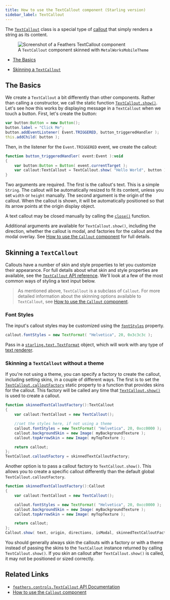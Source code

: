 ```yaml
---
title: How to use the TextCallout component (Starling version)
sidebar_label: TextCallout
---
```


The [`TextCallout`](/api-reference/feathers/controls/TextCallout.html) class is a special type of [callout](./callout.md) that simply renders a string as its content.

<figure>
<img src="/learn/as3-starling/images/text-callout.png" srcset="/learn/as3-starling/images/text-callout@2x.png 2x" alt="Screenshot of a Feathers TextCallout component" />
<figcaption>A <code>TextCallout</code> component skinned with <code>MetalWorksMobileTheme</code></figcaption>
</figure>

- [The Basics](#the-basics)

- [Skinning a `TextCallout`](#skinning-a-textcallout)

## The Basics

We create a `TextCallout` a bit differently than other components. Rather than calling a constructor, we call the static function [`TextCallout.show()`](</api-reference/feathers/controls/TextCallout.html#show()>). Let's see how this works by displaying message in a `TextCallout` when we touch a button. First, let's create the button:

```actionscript
var button:Button = new Button();
button.label = "Click Me";
button.addEventListener( Event.TRIGGERED, button_triggeredHandler );
this.addChild( button );
```

Then, in the listener for the `Event.TRIGGERED` event, we create the callout:

```actionscript
function button_triggeredHandler( event:Event ):void
{
    var button:Button = Button( event.currentTarget );
    var callout:TextCallout = TextCallout.show( "Hello World", button );
}
```

Two arguments are required. The first is the callout's text. This is a simple `String`. The callout will be automatically resized to fit its content, unless you set `width` or `height` manually. The second argument is the origin of the callout. When the callout is shown, it will be automatically positioned so that its arrow points at the origin display object.

A text callout may be closed manually by calling the [`close()`](</api-reference/feathers/controls/Callout.html#close()>) function.

Additional arguments are available for `TextCallout.show()`, including the direction, whether the callout is modal, and factories for the callout and the modal overlay. See [How to use the `Callout` component](./callout.md) for full details.

## Skinning a `TextCallout`

Callouts have a number of skin and style properties to let you customize their appearance. For full details about what skin and style properties are available, see the [`TextCallout` API reference](/api-reference/feathers/controls/TextCallout.html). We'll look at a few of the most common ways of styling a text input below.

> As mentioned above, `TextCallout` is a subclass of `Callout`. For more detailed information about the skinning options available to `TextCallout`, see [How to use the `Callout` component](./callout.md).

### Font Styles

The input's callout styles may be customized using the [`fontStyles`](/api-reference/feathers/controls/TextCallout.html#fontStyles) property.

```actionscript
callout.fontStyles = new TextFormat( "Helvetica", 20, 0x3c3c3c );
```

Pass in a [`starling.text.TextFormat`](http://doc.starling-framework.org/current/starling/text/TextFormat.html) object, which will work with any type of [text renderer](./text-renderers.md).

### Skinning a `TextCallout` without a theme

If you're not using a theme, you can specify a factory to create the callout, including setting skins, in a couple of different ways. The first is to set the [`TextCallout.calloutFactory`](/api-reference/feathers/controls/TextCallout.html#calloutFactory) static property to a function that provides skins for the callout. This factory will be called any time that [`TextCallout.show()`](</api-reference/feathers/controls/TextCallout.html#show()>) is used to create a callout.

```actionscript
function skinnedTextCalloutFactory():TextCallout
{
    var callout:TextCallout = new TextCallout();

    //set the styles here, if not using a theme
    callout.fontStyles = new TextFormat( "Helvetica", 20, 0xcc0000 );
    callout.backgroundSkin = new Image( myBackgroundTexture );
    callout.topArrowSkin = new Image( myTopTexture );

    return callout;
};
TextCallout.calloutFactory = skinnedTextCalloutFactory;
```

Another option is to pass a callout factory to `TextCallout.show()`. This allows you to create a specific callout differently than the default global `TextCallout.calloutFactory`.

```actionscript
function skinnedTextCalloutFactory():Callout
{
    var callout:TextCallout = new TextCallout();

    callout.fontStyles = new TextFormat( "Helvetica", 20, 0xcc0000 );
    callout.backgroundSkin = new Image( myBackgroundTexture );
    callout.topArrowSkin = new Image( myTopTexture );

    return callout;
};
Callout.show( text, origin, directions, isModal, skinnedTextCalloutFactory );
```

You should generally always skin the callouts with a factory or with a theme instead of passing the skins to the `TextCallout` instance returned by calling `TextCallout.show()`. If you skin an callout after `TextCallout.show()` is called, it may not be positioned or sized correctly.

## Related Links

- [`feathers.controls.TextCallout` API Documentation](/api-reference/feathers/controls/TextCallout.html)
- [How to use the `Callout` component](./callout.md)
